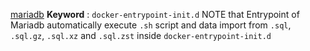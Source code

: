 [mariadb](https://hub.docker.com/_/mariadb)
**Keyword** : `docker-entrypoint-init.d`
NOTE that Entrypoint of Mariadb automatically execute `.sh` script and data import from `.sql`, `.sql.gz`, `.sql.xz` and `.sql.zst` inside `docker-entrypoint-init.d`


